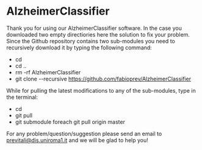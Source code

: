 AlzheimerClassifier
=========

Thank you for using our AlzheimerClassifier software. In the case you downloaded two empty
directiories here the solution to fix your problem. Since the Github repository contains two
sub-modules you need to recursively download it by typing the following command:

  - cd <AlzheimerClassifier-root>
  - cd ..
  - rm -rf AlzheimerClassifier
  - git clone --recursive https://github.com/fabioprev/AlzheimerClassifier

While for pulling the latest modifications to any of the sub-modules, type in the terminal:

  - cd <AlzheimerClassifier-root>
  - git pull
  - git submodule foreach git pull origin master

For any problem/question/suggestion please send an email to previtali@dis.uniroma1.it and
we will be glad to help you!
